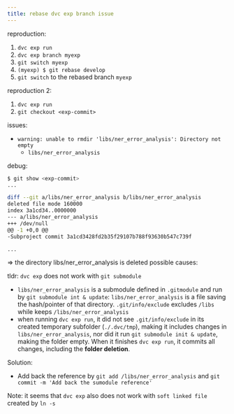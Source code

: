```yaml
---
title: rebase dvc exp branch issue
---
```


reproduction:

1. `dvc exp run`
2. `dvc exp branch myexp`
3. `git switch myexp`
4.  `(myexp) $ git rebase develop` 
5. `git switch` to the rebased branch `myexp`

reproduction 2:

1. `dvc exp run`
2. `git checkout <exp-commit>`

issues:

- `warning: unable to rmdir 'libs/ner_error_analysis': Directory not empty` 
  - `libs/ner_error_analysis`

debug:

```bash
$ git show <exp-commit>
...

diff --git a/libs/ner_error_analysis b/libs/ner_error_analysis
deleted file mode 160000
index 3a1cd34..0000000
--- a/libs/ner_error_analysis
+++ /dev/null
@@ -1 +0,0 @@
-Subproject commit 3a1cd3428fd2b35f29107b788f93630b547c739f

...
```

=> the directory libs/ner_error_analysis is deleted
possible causes:

tldr: `dvc exp` does not work with `git submodule`

- `libs/ner_error_analysis` is a submodule defined in `.gitmodule` and run by `git submodule int & update`: `libs/ner_error_analysis` is a file saving the hash/pointer of that directory. `.git/info/exclude` excludes `/libs` while keeps `/libs/ner_error_analysis`
- when running `dvc exp run`, it did not see `.git/info/exclude` in its created temporary subfolder (`./.dvc/tmp`), making it includes changes in `libs/ner_error_analysis`, nor did it run `git submodule init & update`, making the folder empty. When it finishes `dvc exp run`, it commits all changes, including the **folder deletion**.

Solution:

- Add back the reference by `git add /libs/ner_error_analysis` and `git commit -m 'Add back the sumodule reference'`

Note: it seems that `dvc exp` also does not work with `soft linked file` created by `ln -s`
